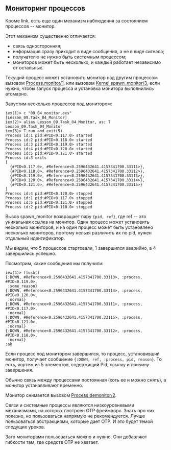 ## Мониторинг процессов

Кроме link, есть еще один механизм наблюдения за состоянием процессов -- монитор.

Этот механизм существенно отличается:
- связь односторонняя;
- информация сразу приходит в виде сообщения, а не в виде сигнала;
- получателю не нужно быть системным процессом;
- мониторов может быть несколько, и каждый работает независимо от остальных.

Текущий процесс может установить монитор над другим процессом вызовом [Process.monitor/1](https://hexdocs.pm/elixir/1.12/Process.html#monitor/1), или вызовом [Kernel.spawn_monitor/3](https://hexdocs.pm/elixir/1.12/Kernel.html#spawn_monitor/3), если нужно, чтобы запуск процесса и установка монитора выполнились атомарно.

Запустим несколько процессов под монитором:

```
iex(1)> c "09_04_monitor.exs"
[Lesson_09.Task_04_Monitor]
iex(2)> alias Lesson_09.Task_04_Monitor, as: T
Lesson_09.Task_04_Monitor
iex(3)> T.run_and_exit(5)
Process id:1 pid:#PID<0.117.0> started
Process id:2 pid:#PID<0.118.0> started
Process id:3 pid:#PID<0.119.0> started
Process id:4 pid:#PID<0.120.0> started
Process id:5 pid:#PID<0.121.0> started
Process id:3 exits
[
  {#PID<0.117.0>, #Reference<0.2596432641.4157341700.33111>},
  {#PID<0.118.0>, #Reference<0.2596432641.4157341700.33112>},
  {#PID<0.119.0>, #Reference<0.2596432641.4157341700.33113>},
  {#PID<0.120.0>, #Reference<0.2596432641.4157341700.33114>},
  {#PID<0.121.0>, #Reference<0.2596432641.4157341700.33115>}
] 
Process id:4 pid:#PID<0.120.0> stopped
Process id:1 pid:#PID<0.117.0> stopped
Process id:5 pid:#PID<0.121.0> stopped
Process id:2 pid:#PID<0.118.0> stopped
```

Вызов spawn_monitor возвращает пару `{pid, ref}`, где ref -- это уникальная ссылка на монитор. Один процесс может установить несколько мониторов, и на один процесс может быть установлено несколько мониторов, поэтому нельзя различить их по pid, нужен отдельный идентификатор.

Мы видим, что 5 процессов стартовали, 1 завершился аварийно, а 4 завершились успешно.

Посмотрим, какие сообщения мы получили:

```
iex(4)> flush()
{:DOWN, #Reference<0.2596432641.4157341700.33113>, :process, #PID<0.119.0>,
 :some_reason}
{:DOWN, #Reference<0.2596432641.4157341700.33114>, :process, #PID<0.120.0>,
 :normal}
{:DOWN, #Reference<0.2596432641.4157341700.33111>, :process, #PID<0.117.0>,
 :normal}
{:DOWN, #Reference<0.2596432641.4157341700.33115>, :process, #PID<0.121.0>,
 :normal}
{:DOWN, #Reference<0.2596432641.4157341700.33112>, :process, #PID<0.118.0>,
 :normal}
:ok
```

Если процесс под монитором завершился, то процесс, установивший монитор, получает сообщение `{:DOWN, ref, :process, pid, reason}`. То есть, кортеж из 5 элементов, содержащий Pid, ссылку и причину завершения.

Обычно связь между процессами постоянная (хоть ее и можно снять), а монитор устанавливают временно. 

Монитор снимается вызовом [Process.demonitor/2](https://hexdocs.pm/elixir/1.12/Process.html#demonitor/2).

Связи и системные процессы являются низкоуровневыми механизмами, на которых построен OTP фреймворк. Знать про них полезно, но пользоваться напрямую не рекомендуется. Лучше пользоваться абстракциями, которые дает OTP. И это будет темой следущих уроков.

Зато мониторами пользоваться можно и нужно. Они добавляют гибкости там, где средств OTP не хватает.

